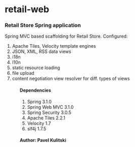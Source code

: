 retail-web
==========

<h3>Retail Store Spring application</h3>
Spring MVC based scaffolding for Retail Store. Configured:
<ol>
  <li>Apache Tiles, Velocity template engines</li>
  <li>JSON, XML, RSS data views</li>
  <li>i18n</li>
  <li>l10n</li>
  <li>static resource loading</li>
  <li>file upload</li>
  <li>content negotiation view resolver for diff. types of views</li>
<ol>

<h4>Dependencies</h4>
<ol>
  <li>Spring 3.1.0</li>
  <li>Spring Web MVC 3.1.0</li>
  <li>Spring Security 3.0.5</li>
  <li>Apache Tiles 2.2.1</li>
  <li>Velocity 1.7</li>
  <li>slf4j 1.7.5</li>
</ol>

<h4>Author: Pavel Kulitski</h4>

